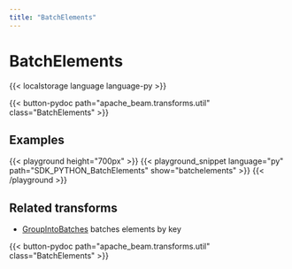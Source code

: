 ```yaml
---
title: "BatchElements"
---
```

<!--
Licensed under the Apache License, Version 2.0 (the "License");
you may not use this file except in compliance with the License.
You may obtain a copy of the License at

http://www.apache.org/licenses/LICENSE-2.0

Unless required by applicable law or agreed to in writing, software
distributed under the License is distributed on an "AS IS" BASIS,
WITHOUT WARRANTIES OR CONDITIONS OF ANY KIND, either express or implied.
See the License for the specific language governing permissions and
limitations under the License.
-->

# BatchElements

{{< localstorage language language-py >}}

{{< button-pydoc path="apache_beam.transforms.util" class="BatchElements" >}}

## Examples

{{< playground height="700px" >}}
{{< playground_snippet language="py" path="SDK_PYTHON_BatchElements" show="batchelements" >}}
{{< /playground >}}

## Related transforms

* [GroupIntoBatches](/documentation/transforms/python/aggregation/groupintobatches) batches elements by key

{{< button-pydoc path="apache_beam.transforms.util" class="BatchElements" >}}
